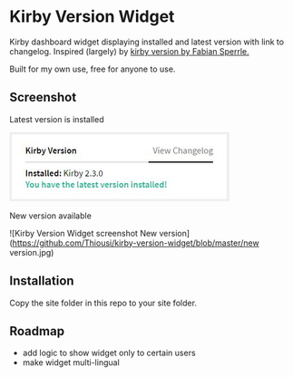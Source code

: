 # Kirby Version Widget 
Kirby dashboard widget displaying installed and latest version with link to changelog. Inspired (largely) by [kirby version by Fabian Sperrle.](https://github.com/FabianSperrle/kirby-version)

Built for my own use, free for anyone to use.

## Screenshot
Latest version is installed

![Kirby Version Widget screenshot Latest version](https://github.com/Thiousi/kirby-version-widget/blob/master/latest.jpg)

New version available

![Kirby Version Widget screenshot New version](https://github.com/Thiousi/kirby-version-widget/blob/master/new version.jpg)

## Installation
Copy the site folder in this repo to your site folder.

## Roadmap
- add logic to show widget only to certain users
- make widget multi-lingual


